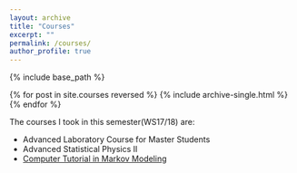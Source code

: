 ```yaml
---
layout: archive
title: "Courses"
excerpt: ""
permalink: /courses/
author_profile: true
---
```


{% include base_path %}

{% for post in site.courses reversed %}
  {% include archive-single.html %}
{% endfor %}

The courses I took in this semester(WS17/18) are:

* Advanced Laboratory Course for Master Students
* Advanced Statistical Physics II
* [Computer Tutorial in Markov Modeling](https://github.com/haltugyildirim/markovmaze/blob/master/markov_maze.ipynb)
